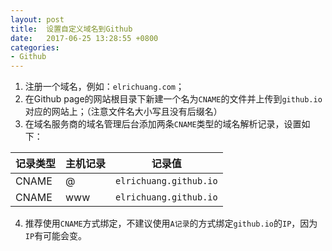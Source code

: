```yaml
---
layout: post
title:  设置自定义域名到Github
date:   2017-06-25 13:28:55 +0800
categories:
- Github
---
```


1. 注册一个域名，例如：`elrichuang.com`；
2. 在Github page的网站根目录下新建一个名为`CNAME`的文件并上传到`github.io`对应的网站上；（注意文件名大小写且没有后缀名）
3. 在域名服务商的域名管理后台添加两条`CNAME`类型的域名解析记录，设置如下：

| 记录类型 | 主机记录 | 记录值 |
| ------- | ------- | ------ |
| CNAME   | @       | `elrichuang.github.io` |
| CNAME   | www     | `elrichuang.github.io` |

4. 推荐使用`CNAME`方式绑定，不建议使用`A记录`的方式绑定`github.io`的`IP`，因为`IP`有可能会变。